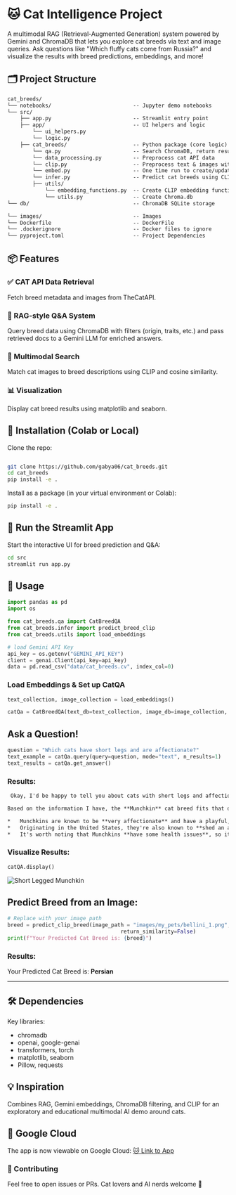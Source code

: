 # 🐱 Cat Intelligence Project
A multimodal RAG (Retrieval-Augmented Generation) system powered by Gemini and ChromaDB that lets you explore cat breeds via text and image queries. Ask questions like "Which fluffy cats come from Russia?" and visualize the results with breed predictions, embeddings, and more!

## 🗂 Project Structure
``` md
cat_breeds/ 
└── notebooks/                          -- Jupyter demo notebooks
└── src/ 
    ├── app.py                          -- Streamlit entry point 
    ├── app/                            -- UI helpers and logic 
        └── ui_helpers.py 
        └── logic.py 
    ├── cat_breeds/                     -- Python package (core logic) 
        └── qa.py                       -- Search ChromaDB, return results, build prompt
        └── data_processing.py          -- Preprocess cat API data 
        └── clip.py                     -- Preprocess text & images with CLIP
        └── embed.py                    -- One time run to create/update embeddings
        └── infer.py                    -- Predict cat breeds using CLIP & Chroma
        ├── utils/                      
            └── embedding_functions.py  -- Create CLIP embedding functions for images & text
            └── utils.py                -- Create Chroma.db
└── db/                                 -- ChromaDB SQLite storage

└── images/                             -- Images
└── Dockerfile                          -- DockerFile
└── .dockerignore                       -- Docker files to ignore
└── pyproject.toml                      -- Project Dependencies
```

## 📦 Features
### ✅ CAT API Data Retrieval
Fetch breed metadata and images from TheCatAPI.

### 🧠 RAG-style Q&A System
Query breed data using ChromaDB with filters (origin, traits, etc.) and pass retrieved docs to a Gemini LLM for enriched answers.

### 🐾 Multimodal Search
Match cat images to breed descriptions using CLIP and cosine similarity.

### 📊 Visualization
Display cat breed results using matplotlib and seaborn.

## 🚀 Installation (Colab or Local)
Clone the repo:

``` bash

git clone https://github.com/gabya06/cat_breeds.git
cd cat_breeds
pip install -e .
``` 

Install as a package (in your virtual environment or Colab):

``` bash
pip install -e .
``` 

## 🐾 Run the Streamlit App

Start the interactive UI for breed prediction and Q&A:

```bash
cd src
streamlit run app.py
```

## 🧪 Usage
``` py
import pandas as pd
import os

from cat_breeds.qa import CatBreedQA
from cat_breeds.infer import predict_breed_clip
from cat_breeds.utils import load_embeddings

# load Gemini API Key
api_key = os.getenv("GEMINI_API_KEY")
client = genai.Client(api_key=api_key)
data = pd.read_csv("data/cat_breeds.cv", index_col=0)
```

### Load Embeddings & Set up CatQA
``` py
text_collection, image_collection = load_embeddings()

catQa = CatBreedQA(text_db=text_collection, image_db=image_collection, client=client, data=data)
```

## Ask a Question!
``` py
question = "Which cats have short legs and are affectionate?"
text_example = catQa.query(query=question, mode="text", n_results=1)
text_results = catQa.get_answer()
```

### Results:
``` html
 Okay, I'd be happy to tell you about cats with short legs and affectionate personalities!

Based on the information I have, the **Munchkin** cat breed fits that description. Here's a bit more about them:

*   Munchkins are known to be **very affectionate** and have a playful, intelligent personality.
*   Originating in the United States, they're also known to **shed an average amount**.
*   It's worth noting that Munchkins **have some health issues**, so it's something to keep in mind.

```

### Visualize Results:
``` py
catQA.display()
```

![Short Legged Munchkin](/images/Munchkin/Munchkin_result.jpg)

## Predict Breed from an Image:
``` py
# Replace with your image path
breed = predict_clip_breed(image_path = "images/my_pets/bellini_1.png", topk=1, 
                                    return_similarity=False)
print(f"Your Predicted Cat Breed is: {breed}")
```

### Results:
Your Predicted Cat Breed is: **Persian**

----------------------------

## 🛠 Dependencies
Key libraries:

* chromadb
* openai, google-genai
* transformers, torch
* matplotlib, seaborn
* Pillow, requests

## 💡 Inspiration
Combines RAG, Gemini embeddings, ChromaDB filtering, and CLIP for an exploratory and educational multimodal AI demo around cats.


## 📸 Google Cloud
The app is now viewable on Google Cloud:
[🐱 Link to App](https://cat-breeds-app-624036724229.us-east1.run.app/)


### 🤝 Contributing
Feel free to open issues or PRs. Cat lovers and AI nerds welcome 🐾

